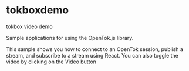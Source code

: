 # tokboxdemo
tokbox video demo

Sample applications for using the OpenTok.js library.


This sample shows you how to connect to an OpenTok session, publish a stream, and subscribe to a stream using React. You can also toggle the video by clicking on the Video button
